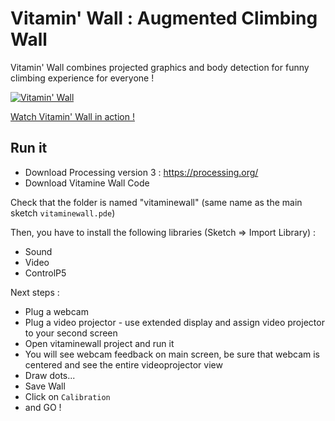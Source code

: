 # Vitamin' Wall : Augmented Climbing Wall

Vitamin' Wall combines projected graphics and body detection for funny climbing experience for everyone ! 

[![Vitamin' Wall](http://bricolab-aidal.fr/wp-content/uploads/2017/02/VitamineWall.png)](https://vimeo.com/202650498 "Vitamine Wall - Click to Watch!")

[Watch Vitamin' Wall in action !](https://vimeo.com/202650498)

## Run it

* Download Processing version 3 : https://processing.org/
* Download Vitamine Wall Code

Check that the folder is named "vitaminewall" (same name as the main sketch `vitaminewall.pde`)

Then, you have to install the following libraries (Sketch => Import Library) :
* Sound
* Video
* ControlP5

Next steps :
* Plug a webcam 
* Plug a video projector - use extended display and assign video projector to your second screen
* Open vitaminewall project and run it
* You will see webcam feedback on main screen, be sure that webcam is centered and see the entire videoprojector view
* Draw dots...
* Save Wall
* Click on `Calibration`
* and GO !

